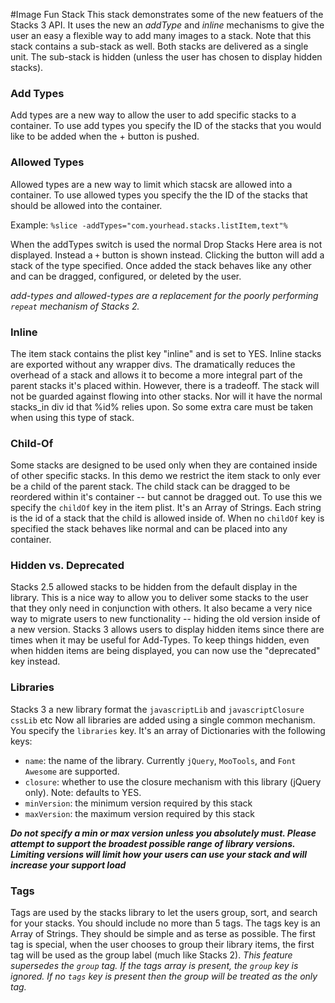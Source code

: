 
#Image Fun Stack
This stack demonstrates some of the new featuers of the Stacks 3 API. It uses the new an *addType* and *inline* mechanisms to give the user an easy a flexible way to add many images to a stack.  Note that this stack contains a sub-stack as well.  Both stacks are delivered as a single unit.  The sub-stack is hidden (unless the user has chosen to display hidden stacks).

### Add Types
Add types are a new way to allow the user to add specific stacks to a container.  To use add types you specify the ID of the stacks that you would like to be added when the + button is pushed.

### Allowed Types
Allowed types are a new way to limit which stacsk are allowed into a container.  To use allowed types you specify the the ID of the stacks that should be allowed into the container.

Example: `%slice -addTypes="com.yourhead.stacks.listItem,text"%`

When the addTypes switch is used the normal Drop Stacks Here area is not displayed. Instead a `+` button is shown instead.  Clicking the button will add a stack of the type specified.  Once added the stack behaves like any other and can be dragged, configured, or deleted by the user.

*add-types and allowed-types are a replacement for the poorly performing `repeat` mechanism of Stacks 2.*


### Inline
The item stack contains the plist key "inline" and is set to YES.  Inline stacks are exported without any wrapper divs.  The dramatically reduces the overhead of a stack and allows it to become a more integral part of the parent stacks it's placed within.  However, there is a tradeoff. The stack will not be guarded against flowing into other stacks. Nor will it have the normal stacks_in div id that %id% relies upon. So some extra care must be taken when using this type of stack.

### Child-Of
Some stacks are designed to be used only when they are contained inside of other specific stacks.  In this demo we restrict the item stack to only ever be a child of the parent stack.  The child stack can be dragged to be reordered within it's container -- but cannot be dragged out.  To use this we specify the `childOf` key in the item plist. It's an Array of Strings. Each string is the id of a stack that the child is allowed inside of.  When no `childOf` key is specified the stack behaves like normal and can be placed into any container.

### Hidden vs. Deprecated
Stacks 2.5 allowed stacks to be hidden from the default display in the library.  This is a nice way to allow you to deliver some stacks to the user that they only need in conjunction with others.  It also became a very nice way to migrate users to new functionality -- hiding the old version inside of a new version.
Stacks 3 allows users to display hidden items since there are times when it may be useful for Add-Types.  To keep things hidden, even when hidden items are being displayed, you can now use the "deprecated" key instead.

### Libraries
Stacks 3 a new library format the `javascriptLib` and `javascriptClosure` `cssLib` etc Now all libraries are added using a single common mechanism.  You specify the `libraries` key.  It's an array of Dictionaries with the following keys:

 * `name`: the name of the library. Currently `jQuery`, `MooTools`, and `Font Awesome` are supported.
 * `closure`: whether to use the closure mechanism with this library (jQuery only). Note: defaults to YES.
 * `minVersion`: the minimum version required by this stack
 * `maxVersion`: the maximum version required by this stack

***Do not specify a min or max version unless you absolutely must.  Please attempt to support the broadest possible range of library versions.  Limiting versions will limit how your users can use your stack and will increase your support load***

### Tags
Tags are used by the stacks library to let the users group, sort, and search for your stacks.  You should include no more than 5 tags. The tags key is an Array of Strings. They should be simple and as terse as possible.  The first tag is special, when the user chooses to group their library items, the first tag will be used as the group label (much like Stacks 2).
*This feature supersedes the `group` tag.  If the tags array is present, the `group` key is ignored. If no `tags` key is present then the group will be treated as the only tag.*

